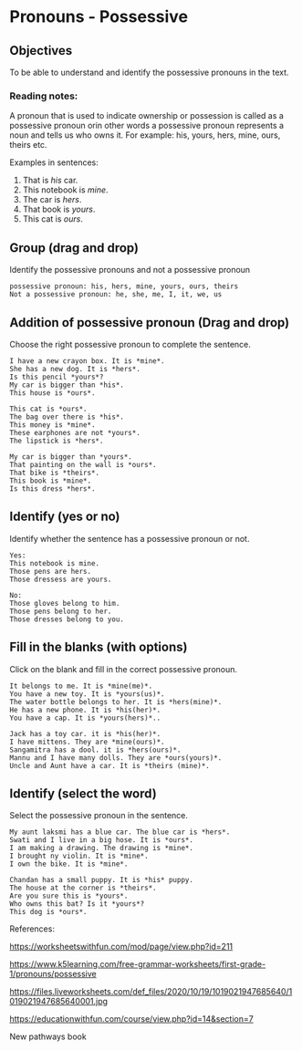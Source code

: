 # Pronouns - Possessive

## Objectives

To be able to understand and identify the possessive pronouns in the text.

### Reading notes:

A pronoun that is used to indicate ownership or possession is called as a possessive pronoun orin other words a possessive pronoun represents a noun and tells us who owns it. For example: his, yours, hers, mine, ours, theirs etc.

Examples in sentences: 
1. That is *his* car.
2. This notebook is *mine*.
3. The car is *hers*.
4. That book is *yours*.
5. This cat is *ours*.



## Group (drag and drop)

Identify the possessive pronouns and not a possessive pronoun

```
possessive pronoun: his, hers, mine, yours, ours, theirs
Not a possessive pronoun: he, she, me, I, it, we, us
```

## Addition of possessive pronoun (Drag and drop)

Choose the right possessive pronoun to complete the sentence.

```
I have a new crayon box. It is *mine*. 
She has a new dog. It is *hers*.
Is this pencil *yours*?
My car is bigger than *his*.
This house is *ours*.
```

```
This cat is *ours*.
The bag over there is *his*.
This money is *mine*.
These earphones are not *yours*.
The lipstick is *hers*. 
```

```
My car is bigger than *yours*.
That painting on the wall is *ours*. 
That bike is *theirs*.
This book is *mine*.
Is this dress *hers*.
```


## Identify (yes or no)

Identify whether the sentence has a possessive pronoun or not.

```
Yes: 
This notebook is mine.
Those pens are hers.
Those dressess are yours.

No:
Those gloves belong to him.
Those pens belong to her. 
Those dresses belong to you. 
```

## Fill in the blanks (with options)

Click on the blank and fill in the correct possessive pronoun.

```
It belongs to me. It is *mine(me)*. 
You have a new toy. It is *yours(us)*.
The water bottle belongs to her. It is *hers(mine)*.
He has a new phone. It is *his(her)*.
You have a cap. It is *yours(hers)*..
```

```
Jack has a toy car. it is *his(her)*.
I have mittens. They are *mine(ours)*.
Sangamitra has a dool. it is *hers(ours)*.
Mannu and I have many dolls. They are *ours(yours)*.
Uncle and Aunt have a car. It is *theirs (mine)*.
```

## Identify (select the word)

Select the possessive pronoun in the sentence.

```
My aunt laksmi has a blue car. The blue car is *hers*.
Swati and I live in a big hose. It is *ours*.
I am making a drawing. The drawing is *mine*.
I brought ny violin. It is *mine*.
I own the bike. It is *mine*.
```


```
Chandan has a small puppy. It is *his* puppy.
The house at the corner is *theirs*.
Are you sure this is *yours*.
Who owns this bat? Is it *yours*?
This dog is *ours*.
```


References:

https://worksheetswithfun.com/mod/page/view.php?id=211

https://www.k5learning.com/free-grammar-worksheets/first-grade-1/pronouns/possessive

https://files.liveworksheets.com/def_files/2020/10/19/1019021947685640/1019021947685640001.jpg

https://educationwithfun.com/course/view.php?id=14&section=7

New pathways book 















